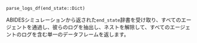 ```
parse_logs_df(end_state::Dict)
```

ABIDESシミュレーションから返された`end_state`辞書を受け取り、すべてのエージェントを通過し、彼らのログを抽出し、ネストを解除して、すべてのエージェントのログを含む単一のデータフレームを返します。

